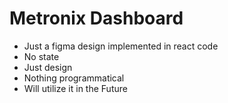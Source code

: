 # Metronix Dashboard

- Just a figma design implemented in react code
- No state
- Just design
- Nothing programmatical
- Will utilize it in the Future 

